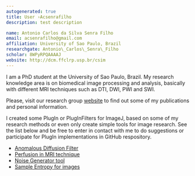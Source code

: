 ```yaml
---
autogenerated: true
title: User ›Acsenrafilho
description: test description

name: Antonio Carlos da Silva Senra Filho
email: acsenrafilho@gmail.com
affiliation: University of Sao Paulo, Brazil
researchgate: Antonio\_Carlos\_Senra\_Filho
scholar: 8WPyRPQAAAAJ
website: http://dcm.ffclrp.usp.br/csim
---
```


I am a PhD student at the University of Sao Paulo, Brazil. My research knowledge area is on biomedical image processing and analysis, basically with different MRI techniques such as DTI, DWI, PWI and SWI.

Please, visit our research group [website](http://dcm.ffclrp.usp.br/csim) to find out some of my publications and personal information.

I created some PlugIn or PlugInFilters for ImageJ, based on some of my research methods or even only create simple tools for image research. See the list below and be free to enter in contact with me to do suggestions or participate for PlugIn implementations in GitHub respository.

-   [Anomalous Diffusion Filter](/plugins/anomalous-diffusion-filters)
-   [Perfusion in MRI technique](/plugins/mri-perfusion)
-   [Noise Generator tool](/plugins/noise-generator)
-   [Sample Entropy for images](/plugins/sampen2d)
